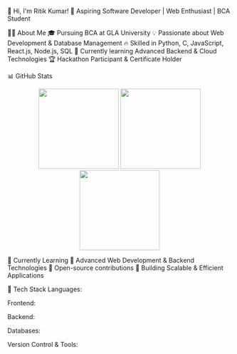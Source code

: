 👋 Hi, I'm Ritik Kumar!
🚀 Aspiring Software Developer | Web Enthusiast | BCA Student

👨‍💻 About Me
🎓 Pursuing BCA at GLA University
💡 Passionate about Web Development & Database Management
🔥 Skilled in Python, C, JavaScript, React.js, Node.js, SQL
🎯 Currently learning Advanced Backend & Cloud Technologies
🏆 Hackathon Participant & Certificate Holder


📊 GitHub Stats
<div align="center"> <img src="https://github-readme-stats.vercel.app/api?username=ritik23-rgb&show_icons=true&theme=radical" height="180px"/> <img src="https://github-readme-streak-stats.herokuapp.com/?user=ritik23-rgb&theme=radical" height="180px"/> </div> <div align="center"> <img src="https://github-readme-stats.vercel.app/api/top-langs/?username=ritik23-rgb&layout=compact&theme=radical" height="180px"/> </div>


🌱 Currently Learning
🔹 Advanced Web Development & Backend Technologies
🔹 Open-source contributions
🔹 Building Scalable & Efficient Applications

🚀 Tech Stack
Languages:



Frontend:



Backend:


Databases:


Version Control & Tools:
